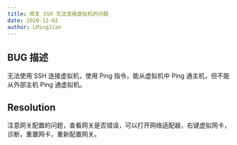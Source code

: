 ```yaml
---
title: 修复 SSH 无法连接虚拟机的问题
date: 2020-12-02
author: LMingJian
---
```


## BUG 描述

无法使用 SSH 连接虚拟机，使用 Ping 指令，能从虚拟机中 Ping 通主机，但不能从外部主机 Ping 通虚拟机。

## Resolution

注意网关配置的问题，查看网关是否错误，可以打开网络适配器，右键虚拟网卡，诊断，重置网卡，重新配置网关。

